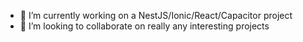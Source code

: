 - 🔭 I’m currently working on a NestJS/Ionic/React/Capacitor project
- 🤝 I’m looking to collaborate on really any interesting projects
<!--
- 🤔 I’m looking for help with ...
- 💬 Ask me about ...
- 📫 How to reach me: ...
- ⚡ Fun fact: ...
-->


